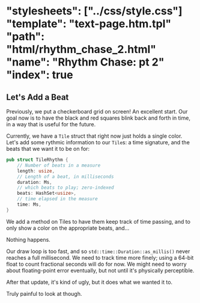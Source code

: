 "stylesheets": ["../css/style.css"]
"template": "text-page.htm.tpl"
"path": "html/rhythm_chase_2.html" 
"name": "Rhythm Chase: pt 2"
"index": true
=======================

Let's Add a Beat
-----------------

Previously, we put a checkerboard grid on screen! An excellent start. Our goal now 
is to have the black and red squares blink back and forth in time,
in a way that is useful for the future.

Currently, we have a `Tile` struct that right now just holds a single color. 
Let's add some rythmic information to our `Tile`s: a time signature, and 
the beats that we want it to be on for: 

``` rust
pub struct TileRhythm {
    // Number of beats in a measure
    length: usize,
    // Length of a beat, in milliseconds
    duration: Ms,
    // which beats to play; zero-indexed
    beats: HashSet<usize>,
    // time elapsed in the measure
    time: Ms,
}
```

We add a method on Tiles to have them keep track of time passing, and to 
only show a color on the appropriate beats, and...

Nothing happens.

Our draw loop is too fast, and so `std::time::Duration::as_millis()` never reaches a full millisecond.
We need to track time more finely; using a 64-bit float to count fractional seconds will do for now.
We might need to worry about floating-point error eventually, but not until it's physically perceptible.

After that update, it's kind of ugly, but it does what we wanted it to. 

Truly painful to look at though.



